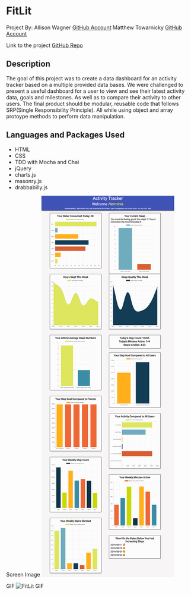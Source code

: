 # FitLit 

Project By:
Allison Wagner [GitHub Account](https://github.com/allisonjw)
Matthew Towarnicky [GitHub Account]()

Link to the project [GitHub Repo]()

## Description

The goal of this project was to create a data dashboard for an activity tracker based on a multiple provided data bases. We were challenged to present a useful dashboard for a user to view and see their latest activity data, goals and milestones. As well as to compare their activity to other users. The final product should be modular, reusable code that follows SRP(Single Responsibility Principle). All while using object and array protoype methods to perform data manipulation.

## Languages and Packages Used

- HTML
- CSS
- TDD with Mocha and Chai
- jQuery
- charts.js
- masonry.js
- drabbabilly.js

Screen Image
![FitLit Site Screen](https://github.com/MattTuring/fitlit/blob/master/img/_Users_allisonwagner_projects_FitLit_src_index.html%20(1).png)

GIF
![FitLit GIF](https://github.com/MattTuring/fitlit/blob/master/img/fit_lit.gif)
